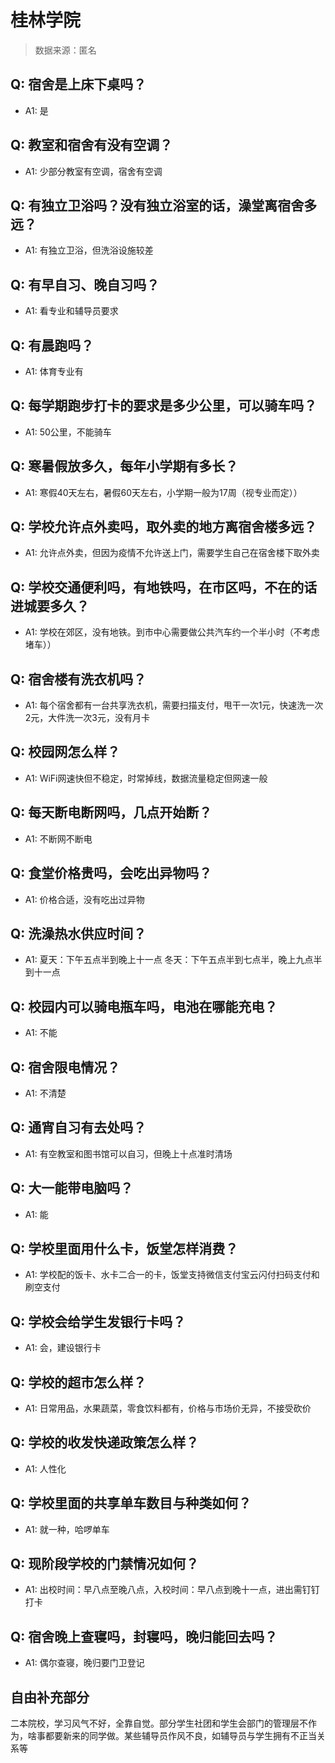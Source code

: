 # 桂林学院

> 数据来源：匿名

## Q: 宿舍是上床下桌吗？

- A1: 是

## Q: 教室和宿舍有没有空调？

- A1: 少部分教室有空调，宿舍有空调

## Q: 有独立卫浴吗？没有独立浴室的话，澡堂离宿舍多远？

- A1: 有独立卫浴，但洗浴设施较差

## Q: 有早自习、晚自习吗？

- A1: 看专业和辅导员要求

## Q: 有晨跑吗？

- A1: 体育专业有

## Q: 每学期跑步打卡的要求是多少公里，可以骑车吗？

- A1: 50公里，不能骑车

## Q: 寒暑假放多久，每年小学期有多长？

- A1: 寒假40天左右，暑假60天左右，小学期一般为17周（视专业而定））

## Q: 学校允许点外卖吗，取外卖的地方离宿舍楼多远？

- A1: 允许点外卖，但因为疫情不允许送上门，需要学生自己在宿舍楼下取外卖

## Q: 学校交通便利吗，有地铁吗，在市区吗，不在的话进城要多久？

- A1: 学校在郊区，没有地铁。到市中心需要做公共汽车约一个半小时（不考虑堵车））

## Q: 宿舍楼有洗衣机吗？

- A1: 每个宿舍都有一台共享洗衣机，需要扫描支付，甩干一次1元，快速洗一次2元，大件洗一次3元，没有月卡

## Q: 校园网怎么样？

- A1: WiFi网速快但不稳定，时常掉线，数据流量稳定但网速一般

## Q: 每天断电断网吗，几点开始断？

- A1: 不断网不断电

## Q: 食堂价格贵吗，会吃出异物吗？

- A1: 价格合适，没有吃出过异物

## Q: 洗澡热水供应时间？

- A1: 夏天：下午五点半到晚上十一点    冬天：下午五点半到七点半，晚上九点半到十一点

## Q: 校园内可以骑电瓶车吗，电池在哪能充电？

- A1: 不能

## Q: 宿舍限电情况？

- A1: 不清楚

## Q: 通宵自习有去处吗？

- A1: 有空教室和图书馆可以自习，但晚上十点准时清场

## Q: 大一能带电脑吗？

- A1: 能

## Q: 学校里面用什么卡，饭堂怎样消费？

- A1: 学校配的饭卡、水卡二合一的卡，饭堂支持微信支付宝云闪付扫码支付和刷空支付

## Q: 学校会给学生发银行卡吗？

- A1: 会，建设银行卡

## Q: 学校的超市怎么样？

- A1: 日常用品，水果蔬菜，零食饮料都有，价格与市场价无异，不接受砍价

## Q: 学校的收发快递政策怎么样？

- A1: 人性化

## Q: 学校里面的共享单车数目与种类如何？

- A1: 就一种，哈啰单车

## Q: 现阶段学校的门禁情况如何？

- A1: 出校时间：早八点至晚八点，入校时间：早八点到晚十一点，进出需钉钉打卡

## Q: 宿舍晚上查寝吗，封寝吗，晚归能回去吗？

- A1: 偶尔查寝，晚归要门卫登记

## 自由补充部分

二本院校，学习风气不好，全靠自觉。部分学生社团和学生会部门的管理层不作为，啥事都要新来的同学做。某些辅导员作风不良，如辅导员与学生拥有不正当关系等